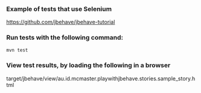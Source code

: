 ### Example of tests that use Selenium
https://github.com/jbehave/jbehave-tutorial

### Run tests with the following command:

```bash
mvn test
```

### View test results, by loading the following in a browser
target/jbehave/view/au.id.mcmaster.playwithjbehave.stories.sample_story.html
